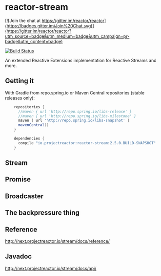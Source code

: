 # reactor-stream

[![Join the chat at https://gitter.im/reactor/reactor](https://badges.gitter.im/Join%20Chat.svg)](https://gitter.im/reactor/reactor?utm_source=badge&utm_medium=badge&utm_campaign=pr-badge&utm_content=badge)

[![Build Status](https://drone.io/github.com/reactor/reactor-stream/status.png)](https://drone.io/github.com/reactor/reactor-stream/latest)

An extended Reactive Extensions implementation for Reactive Streams and more.

## Getting it

With Gradle from repo.spring.io or Maven Central repositories (stable releases only):
```groovy
    repositories {
      //maven { url 'http://repo.spring.io/libs-release' }
      //maven { url 'http://repo.spring.io/libs-milestone' }
      maven { url 'http://repo.spring.io/libs-snapshot' }
      mavenCentral()
    }

    dependencies {
      compile "io.projectreactor:reactor-stream:2.5.0.BUILD-SNAPSHOT"
    }
```

## Stream

## Promise

## Broadcaster

## The backpressure thing

## Reference
http://next.projectreactor.io/stream/docs/reference/

## Javadoc
http://next.projectreactor.io/stream/docs/api/

